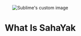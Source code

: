 <p align="center">
  <img src="https://user-images.githubusercontent.com/76803084/180269583-65cc191a-1843-4d3e-bac8-01fd6133a136.png" alt="Sublime's custom image"/>
</p>
<h1 align="center">What Is SahaYak</h1>
